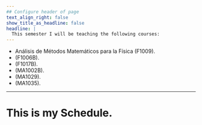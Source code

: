 ```yaml
---
## Configure header of page
text_align_right: false
show_title_as_headline: false
headline: |
  This semester I will be teaching the following courses:
---
```


<!-- this is a subheadline -->

* Análisis de Métodos Matemáticos para la Física (F1009).
* (F1006B).
* (F1017B).
* (MA1002B).
* (MA1029).
* (MA1035).

---

# This is my Schedule.

